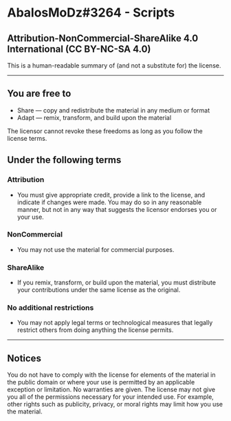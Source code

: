 # AbalosMoDz#3264 - Scripts

## Attribution-NonCommercial-ShareAlike 4.0 International (CC BY-NC-SA 4.0)

This is a human-readable summary of (and not a substitute for) the license.

---

## You are free to

- Share — copy and redistribute the material in any medium or format
- Adapt — remix, transform, and build upon the material

The licensor cannot revoke these freedoms as long as you follow the license terms.

## Under the following terms

### Attribution

- You must give appropriate credit, provide a link to the license, and indicate if changes were made. You may do so in any reasonable manner, but not in any way that suggests the licensor endorses you or your use.

### NonCommercial

- You may not use the material for commercial purposes.

### ShareAlike

- If you remix, transform, or build upon the material, you must distribute your contributions under the same license as the original.

### No additional restrictions

- You may not apply legal terms or technological measures that legally restrict others from doing anything the license permits.

---

## Notices

You do not have to comply with the license for elements of the material in the public domain or where your use is permitted by an applicable exception or limitation.
No warranties are given. The license may not give you all of the permissions necessary for your intended use. For example, other rights such as publicity, privacy, or moral rights may limit how you use the material.
